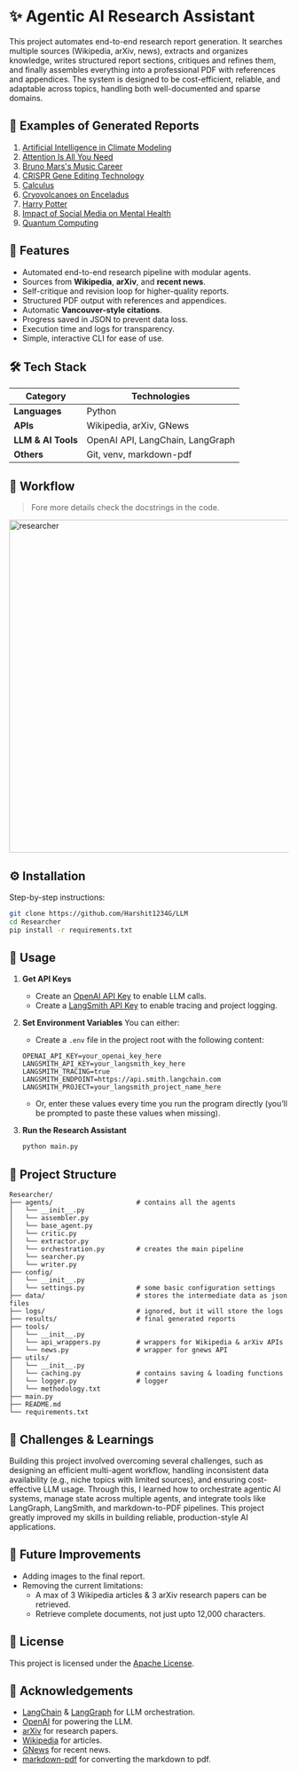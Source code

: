 # ✨ Agentic AI Research Assistant
This project automates end-to-end research report generation. It searches multiple sources (Wikipedia, arXiv, news), extracts and organizes knowledge, writes structured report sections, critiques and refines them, and finally assembles everything into a professional PDF with references and appendices. The system is designed to be cost-efficient, reliable, and adaptable across topics, handling both well-documented and sparse domains.

## 🚀 Examples of Generated Reports
1. [Artificial Intelligence in Climate Modeling](https://github.com/Harshit1234G/LLM/blob/main/Researcher/results/Artificial%20Intelligence%20in%20Climate%20Modeling.pdf)
2. [Attention Is All You Need](https://github.com/Harshit1234G/LLM/blob/main/Researcher/results/Attention%20Is%20All%20You%20Need.pdf)
3. [Bruno Mars's Music Career](https://github.com/Harshit1234G/LLM/blob/main/Researcher/results/Bruno%20Mars's%20Music%20Career.pdf)
4. [CRISPR Gene Editing Technology](https://github.com/Harshit1234G/LLM/blob/main/Researcher/results/CRISPR%20Gene%20Editing%20Technology.pdf)
5. [Calculus](https://github.com/Harshit1234G/LLM/blob/main/Researcher/results/Calculus.pdf)
6. [Cryovolcanoes on Enceladus](https://github.com/Harshit1234G/LLM/blob/main/Researcher/results/Cryovolcanoes%20on%20Enceladus.pdf)
7. [Harry Potter](https://github.com/Harshit1234G/LLM/blob/main/Researcher/results/Harry%20Potter.pdf)
8. [Impact of Social Media on Mental Health](https://github.com/Harshit1234G/LLM/blob/main/Researcher/results/Impact%20of%20Social%20Media%20on%20Mental%20Health.pdf)
9. [Quantum Computing](https://github.com/Harshit1234G/LLM/blob/main/Researcher/results/Quantum%20Computing.pdf)

## 🌟 Features
* Automated end-to-end research pipeline with modular agents.
* Sources from **Wikipedia**, **arXiv**, and **recent news**.
* Self-critique and revision loop for higher-quality reports.
* Structured PDF output with references and appendices.
* Automatic **Vancouver-style citations**.
* Progress saved in JSON to prevent data loss.
* Execution time and logs for transparency.
* Simple, interactive CLI for ease of use.

## 🛠️ Tech Stack
| Category           | Technologies                     |
| ------------------ | -------------------------------- |
| **Languages**      | Python                           |
| **APIs**           | Wikipedia, arXiv, GNews          |
| **LLM & AI Tools** | OpenAI API, LangChain, LangGraph |
| **Others**         | Git, venv, markdown-pdf          |

## 🔄 Workflow
> Fore more details check the docstrings in the code.
<img width="600" height="600" alt="researcher" src="https://github.com/user-attachments/assets/7dc7b39b-da55-45e9-a748-00e77ca24734" />

## ⚙️ Installation
Step-by-step instructions:
```bash
git clone https://github.com/Harshit1234G/LLM
cd Researcher
pip install -r requirements.txt
```

## 🚀 Usage
1. **Get API Keys**
   * Create an [OpenAI API Key](https://platform.openai.com/account/api-keys) to enable LLM calls.
   * Create a [LangSmith API Key](https://smith.langchain.com/) to enable tracing and project logging.
   
2. **Set Environment Variables**
   You can either:
   * Create a `.env` file in the project root with the following content:
    ```env
    OPENAI_API_KEY=your_openai_key_here
    LANGSMITH_API_KEY=your_langsmith_key_here
    LANGSMITH_TRACING=true
    LANGSMITH_ENDPOINT=https://api.smith.langchain.com
    LANGSMITH_PROJECT=your_langsmith_project_name_here
    ```
   * Or, enter these values every time you run the program directly (you’ll be prompted to paste these values when missing).

3. **Run the Research Assistant**
    ```bash
    python main.py
    ```

## 📁 Project Structure
```
Researcher/
├── agents/                     # contains all the agents
│   └── __init__.py
│   └── assembler.py
│   └── base_agent.py
│   └── critic.py
│   └── extractor.py
│   └── orchestration.py        # creates the main pipeline
│   └── searcher.py
│   └── writer.py
├── config/
│   └── __init__.py
│   └── settings.py             # some basic configuration settings
├── data/                       # stores the intermediate data as json files
├── logs/                       # ignored, but it will store the logs
├── results/                    # final generated reports
├── tools/
│   └── __init__.py
│   └── api_wrappers.py         # wrappers for Wikipedia & arXiv APIs
│   └── news.py                 # wrapper for gnews API
├── utils/
│   └── __init__.py
│   └── caching.py              # contains saving & loading functions
│   └── logger.py               # logger
│   └── methodology.txt
├── main.py
├── README.md
└── requirements.txt
```

## 🧩 Challenges & Learnings
Building this project involved overcoming several challenges, such as designing an efficient multi-agent workflow, handling inconsistent data availability (e.g., niche topics with limited sources), and ensuring cost-effective LLM usage. Through this, I learned how to orchestrate agentic AI systems, manage state across multiple agents, and integrate tools like LangGraph, LangSmith, and markdown-to-PDF pipelines. This project greatly improved my skills in building reliable, production-style AI applications.

## 🔮 Future Improvements
- Adding images to the final report.
- Removing the current limitations:
    * A max of 3 Wikipedia articles & 3 arXiv research papers can be retrieved.
    * Retrieve complete documents, not just upto 12,000 characters.

## 📜 License
This project is licensed under the [Apache License](https://github.com/Harshit1234G/LLM/blob/main/LICENSE).

## 🙏 Acknowledgements
- [LangChain](https://www.langchain.com/) & [LangGraph](https://www.langchain.com/langgraph) for LLM orchestration.
- [OpenAI](https://openai.com/) for powering the LLM.
- [arXiv](https://arxiv.org/) for research papers.
- [Wikipedia](https://www.wikipedia.org/) for articles.
- [GNews](https://pypi.org/project/gnews/) for recent news.
- [markdown-pdf](https://pypi.org/project/markdown-pdf/) for converting the markdown to pdf.